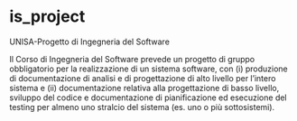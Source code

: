 # is_project

UNISA-Progetto di Ingegneria del Software

Il Corso di Ingegneria del Software prevede un progetto di gruppo obbligatorio per la realizzazione
di un sistema software, con 
(i) produzione di documentazione di analisi e di progettazione di alto
livello per l’intero sistema e 
(ii) documentazione relativa alla progettazione di basso livello,
sviluppo del codice e documentazione di pianificazione ed esecuzione del testing per almeno uno
stralcio del sistema (es. uno o più sottosistemi). 

